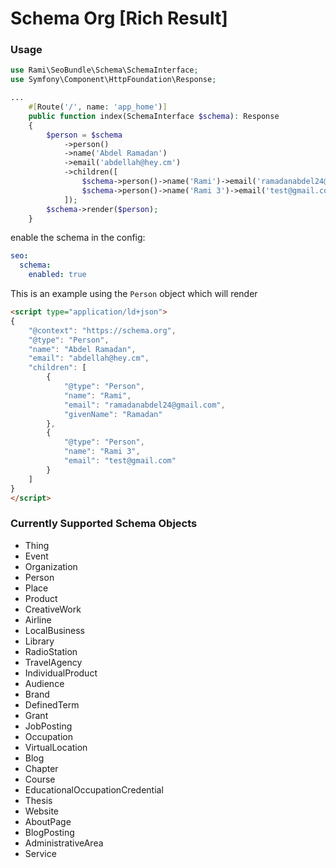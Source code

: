 Schema Org [Rich Result]
========================

### Usage 

```php
use Rami\SeoBundle\Schema\SchemaInterface;
use Symfony\Component\HttpFoundation\Response;

...
    #[Route('/', name: 'app_home')]
    public function index(SchemaInterface $schema): Response
    {
        $person = $schema
            ->person()
            ->name('Abdel Ramadan')
            ->email('abdellah@hey.cm')
            ->children([
                $schema->person()->name('Rami')->email('ramadanabdel24@gmail.com')->givenName('Ramadan'), 
                $schema->person()->name('Rami 3')->email('test@gmail.com')
            ]);
        $schema->render($person);
    }
```

enable the schema in the config:

```yaml
seo:
  schema:
    enabled: true
```

This is an example using the `Person` object which will render

```html
<script type="application/ld+json">
{
    "@context": "https://schema.org",
    "@type": "Person",
    "name": "Abdel Ramadan",
    "email": "abdellah@hey.cm",
    "children": [
        {
            "@type": "Person",
            "name": "Rami",
            "email": "ramadanabdel24@gmail.com",
            "givenName": "Ramadan"
        },
        {
            "@type": "Person",
            "name": "Rami 3",
            "email": "test@gmail.com"
        }
    ]
}
</script>
```

### Currently Supported Schema Objects
- Thing
- Event
- Organization
- Person
- Place
- Product
- CreativeWork
- Airline
- LocalBusiness
- Library
- RadioStation
- TravelAgency
- IndividualProduct
- Audience
- Brand
- DefinedTerm
- Grant
- JobPosting
- Occupation
- VirtualLocation
- Blog
- Chapter
- Course
- EducationalOccupationCredential
- Thesis
- Website
- AboutPage
- BlogPosting
- AdministrativeArea
- Service
